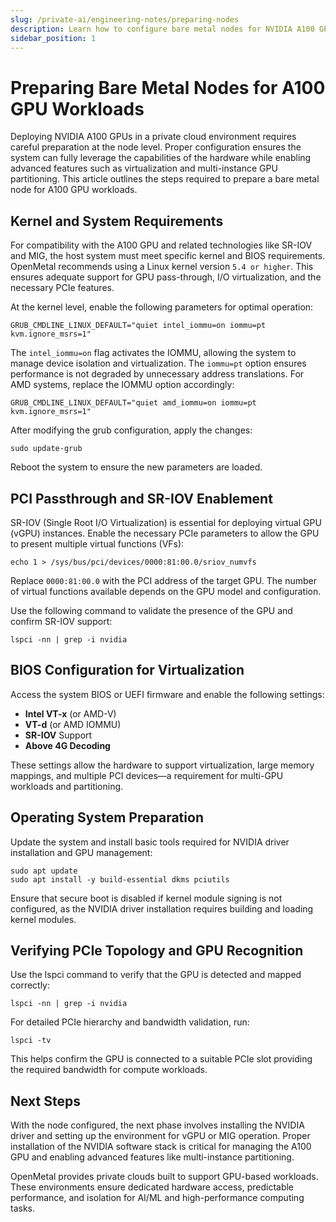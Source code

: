 ```yaml
---
slug: /private-ai/engineering-notes/preparing-nodes
description: Learn how to configure bare metal nodes for NVIDIA A100 GPUs, including BIOS settings, kernel parameters, and PCI passthrough for GPU virtualization.
sidebar_position: 1
---
```



# Preparing Bare Metal Nodes for A100 GPU Workloads

Deploying NVIDIA A100 GPUs in a private cloud environment requires careful
preparation at the node level. Proper configuration ensures the system can fully
leverage the capabilities of the hardware while enabling advanced features such
as virtualization and multi-instance GPU partitioning. This article outlines the
steps required to prepare a bare metal node for A100 GPU workloads.

## Kernel and System Requirements

For compatibility with the A100 GPU and related technologies like SR-IOV and MIG,
 the host system must meet specific kernel and BIOS requirements. OpenMetal
 recommends using a Linux kernel version `5.4 or higher`. This ensures adequate
 support for GPU pass-through, I/O virtualization, and the necessary PCIe features.

At the kernel level, enable the following parameters for optimal operation:

```shell
GRUB_CMDLINE_LINUX_DEFAULT="quiet intel_iommu=on iommu=pt kvm.ignore_msrs=1"
```

The `intel_iommu=on` flag activates the IOMMU, allowing the system to manage
device isolation and virtualization. The `iommu=pt` option ensures performance
is not degraded by unnecessary address translations. For AMD systems, replace
the IOMMU option accordingly:

```shell
GRUB_CMDLINE_LINUX_DEFAULT="quiet amd_iommu=on iommu=pt kvm.ignore_msrs=1"
```

After modifying the grub configuration, apply the changes:

```shell
sudo update-grub
```

Reboot the system to ensure the new parameters are loaded.

## PCI Passthrough and SR-IOV Enablement

SR-IOV (Single Root I/O Virtualization) is essential for deploying virtual GPU
(vGPU) instances. Enable the necessary PCIe parameters to allow the GPU to
present multiple virtual functions (VFs):

```shell
echo 1 > /sys/bus/pci/devices/0000:81:00.0/sriov_numvfs
```

Replace `0000:81:00.0` with the PCI address of the target GPU. The number of
virtual functions available depends on the GPU model and configuration.

Use the following command to validate the presence of the GPU and confirm
SR-IOV support:

```shell
lspci -nn | grep -i nvidia
```

## BIOS Configuration for Virtualization

Access the system BIOS or UEFI firmware and enable the following settings:

- **Intel VT-x** (or AMD-V)
- **VT-d** (or AMD IOMMU)
- **SR-IOV** Support
- **Above 4G Decoding**

These settings allow the hardware to support virtualization, large
memory mappings, and multiple PCI devices—a requirement for multi-GPU
workloads and partitioning.

## Operating System Preparation

Update the system and install basic tools required for NVIDIA driver installation
 and GPU management:

```shell
sudo apt update
sudo apt install -y build-essential dkms pciutils
```

Ensure that secure boot is disabled if kernel module signing is not
configured, as the NVIDIA driver installation requires building and
loading kernel modules.

## Verifying PCIe Topology and GPU Recognition

Use the lspci command to verify that the GPU is detected and mapped correctly:

```shell
lspci -nn | grep -i nvidia
```

For detailed PCIe hierarchy and bandwidth validation, run:

```shell
lspci -tv
```

This helps confirm the GPU is connected to a suitable PCIe slot providing the
required bandwidth for compute workloads.

## Next Steps

With the node configured, the next phase involves installing the NVIDIA driver
 and setting up the environment for vGPU or MIG operation. Proper installation
 of the NVIDIA software stack is critical for managing the A100 GPU and enabling
 advanced features like multi-instance partitioning.

OpenMetal provides private clouds built to support GPU-based workloads. These
environments ensure dedicated hardware access, predictable performance, and
isolation for AI/ML and high-performance computing tasks.